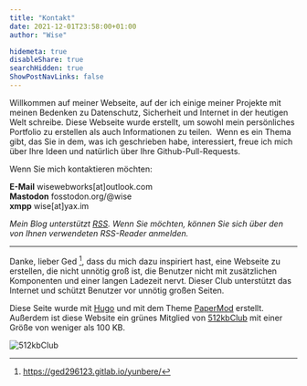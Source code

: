 ```yaml
---
title: "Kontakt"
date: 2021-12-01T23:58:00+01:00
author: "Wise"

hidemeta: true
disableShare: true
searchHidden: true
ShowPostNavLinks: false
---
```


Willkommen auf meiner Webseite, auf der ich einige meiner Projekte mit meinen Bedenken zu Datenschutz, Sicherheit und Internet in der heutigen Welt schreibe. Diese Webseite wurde erstellt, um sowohl mein persönliches Portfolio zu erstellen als auch Informationen zu teilen.
​ ​
Wenn es ein Thema gibt, das Sie in dem, was ich geschrieben habe, interessiert, freue ich mich über Ihre Ideen und natürlich über Ihre Github-Pull-Requests.

Wenn Sie mich kontaktieren möchten:

**E-Mail** wisewebworks[at]outlook.com  
**Mastodon** fosstodon.org/@wise  
**xmpp** wise[at]yax.im

*Mein Blog unterstützt [RSS](https://wiseweb.works/index.xml). Wenn Sie möchten, können Sie sich über den von Ihnen verwendeten RSS-Reader anmelden.*

---

Danke, lieber Ged [^1], dass du mich dazu inspiriert hast, eine Webseite zu erstellen, die nicht unnötig groß ist, die Benutzer nicht mit zusätzlichen Komponenten und einer langen Ladezeit nervt. Dieser Club unterstützt das Internet und schützt Benutzer vor unnötig großen Seiten.

Diese Seite wurde mit [Hugo](https://gohugo.io/) und mit dem Theme [PaperMod](https://github.com/adityatelange/hugo-PaperMod/) erstellt. Außerdem ist diese Website ein grünes Mitglied von [512kbClub](https://512kb.club/) mit einer Größe von weniger als 100 KB.

![512kbClub](https://512kb.club/assets/images/green-team.svg)

[^1]: https://ged296123.gitlab.io/yunbere/
